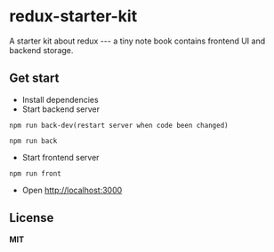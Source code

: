 # redux-starter-kit

A starter kit about redux --- a tiny note book contains frontend UI and backend storage.


## Get start
* Install dependencies
* Start backend server
```
npm run back-dev(restart server when code been changed)

npm run back
```
* Start frontend server
```
npm run front
```

* Open [http://localhost:3000](http://localhost:3000) 

## License
**MIT**